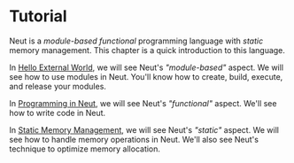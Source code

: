# Tutorial

Neut is a _module-based_ _functional_ programming language with _static_ memory management. This chapter is a quick introduction to this language.

In [Hello External World](./tutorial.md), we will see Neut's _"module-based"_ aspect. We will see how to use modules in Neut. You'll know how to create, build, execute, and release your modules.

In [Programming in Neut](./programming-basics.md), we will see Neut's _"functional"_ aspect. We'll see how to write code in Neut.

In [Static Memory Management](./resource-management.md), we will see Neut's _"static"_ aspect. We will see how to handle memory operations in Neut. We'll also see Neut's technique to optimize memory allocation.
